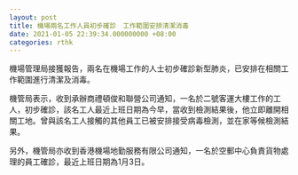 ```yaml
---
layout: post
title: 機場兩名工作人員初步確診　工作範圍安排清潔消毒
date: 2021-01-05 22:39:34.000000000 +08:00
categories: rthk
---
```


機場管理局接獲報告，兩名在機場工作的人士初步確診新型肺炎，已安排在相關工作範圍進行清潔及消毒。

機管局表示，收到承辦商禮頓俊和聯營公司通知，一名於二號客運大樓工作的工人，初步確診，該名工人最近上班日期為今早，當收到檢測結果後，他立即離開相關工地。曾與該名工人接觸的其他員工已被安排接受病毒檢測，並在家等候檢測結果。

另外，機管局亦收到香港機場地勤服務有限公司通知，一名於空郵中心負責貨物處理的員工確診，最近上班日期為1月3日。
